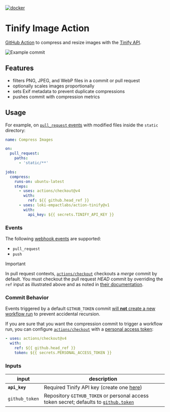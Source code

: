 [![docker](https://img.shields.io/docker/v/loki2empactlabs/github-action-tinify?label=docker)](https://hub.docker.com/r/loki2empactlabs/github-action-tinify)

# Tinify Image Action

[GitHub Action](https://github.com/features/actions) to compress and resize images with the [Tinify API](https://tinypng.com/developers).

![Example commit](https://i.imgur.com/FWOosON.png)

## Features

- filters PNG, JPEG, and WebP files in a commit or pull request
- optionally scales images proportionally
- sets Exif metadata to prevent duplicate compressions
- pushes commit with compression metrics

## Usage

For example, on [`pull_request` events](https://docs.github.com/en/actions/reference/workflow-syntax-for-github-actions#onpushpull_requestpaths) with modified files inside the `static` directory:

```yaml
name: Compress Images

on:
  pull_request:
    paths:
      - 'static/**'

jobs:
  compress:
    runs-on: ubuntu-latest
    steps:
      - uses: actions/checkout@v4
        with:
          ref: ${{ github.head_ref }}
      - uses: loki-empactlabs/action-tinify@v1
        with:
          api_key: ${{ secrets.TINIFY_API_KEY }}
```

### Events

The following [webhook events](https://docs.github.com/en/actions/reference/events-that-trigger-workflows#webhook-events) are supported:

- `pull_request`
- `push`

> [!IMPORTANT]  
> In pull request contexts, [`actions/checkout`](https://github.com/actions/checkout) checkouts a _merge_ commit by default. You must checkout the pull request _HEAD_ commit by overriding the `ref` input as illustrated above and as noted in [their documentation](https://github.com/actions/checkout#Checkout-pull-request-HEAD-commit-instead-of-merge-commit).

### Commit Behavior

Events triggered by a default `GITHUB_TOKEN` commit [will **not** create a new workflow run](https://docs.github.com/en/actions/security-guides/automatic-token-authentication#using-the-github_token-in-a-workflow) to prevent accidental recursion.

If you are sure that you want the compression commit to trigger a workflow run, you can configure [`actions/checkout`](https://github.com/actions/checkout) with a [personal access token](https://docs.github.com/en/authentication/keeping-your-account-and-data-secure/managing-your-personal-access-tokens):

```yaml
- uses: actions/checkout@v4
  with:
    ref: ${{ github.head_ref }}
    token: ${{ secrets.PERSONAL_ACCESS_TOKEN }}
```

### Inputs

| input               | description                                                                                                                                                                |
| ------------------- | -------------------------------------------------------------------------------------------------------------------------------------------------------------------------- |
| **`api_key`**       | Required Tinify API key (create one [here](https://tinypng.com/developers))                                                                                                |
| `github_token`      | Repository `GITHUB_TOKEN` or personal access token secret; defaults to [`github.token`](https://docs.github.com/en/actions/security-guides/automatic-token-authentication) |
